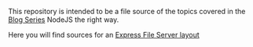 This repository is intended to be a file source of the topics covered in the [Blog Series](https://blog.backspinestudios.com/tag/node-js/)
NodeJS the right way.

Here you will find sources for an [Express File Server layout](https://blog.backspinestudios.com/how-to-setup-an-express-file-webserver/)